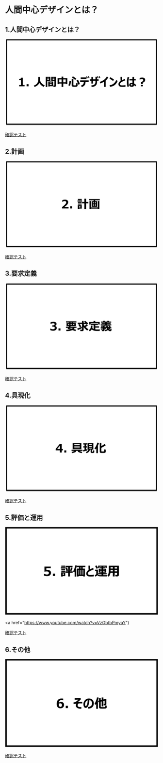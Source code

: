 # 人間中心デザインとは？

## 1.人間中心デザインとは？

[![1.人間中心デザインとは？](images/1_WhatsHCD.png)](https://www.youtube.com/watch?v=OCaYDXQenQU)

[確認テスト](1_WhatsHCD.md)

## 2.計画

[![2.計画](images/2_Plan.png)](https://www.youtube.com/watch?v=S0S0sQFYgd0)

<a href="2_Plan.md" target=”_blank”>確認テスト</a>

## 3.要求定義

[![3.要求定義](images/3_ReqDef.png)](https://www.youtube.com/watch?v=WhUHXkLWYLc)

<a href="3_ReqDef.md" target=”_blank”>確認テスト</a>

## 4.具現化

[![4.具現化](images/4_Embodiment.png)](https://www.youtube.com/watch?v=VzGbtbPmyaY)

<a href="4_Embodiment.md" target=”_blank”>確認テスト</a>

## 5.評価と運用

[![5.評価と運用](images/5_Eval&Ope.png)](https://www.youtube.com/watch?v=VzGbtbPmyaY)

<a href="https://www.youtube.com/watch?v=VzGbtbPmyaY")

<a href="5_Eval&Ope.md" target=”_blank”>確認テスト</a>

## 6.その他

![6.その他](images/6_Basic.png)

<a href="6_Basic.md" target=”_blank”>確認テスト</a>
